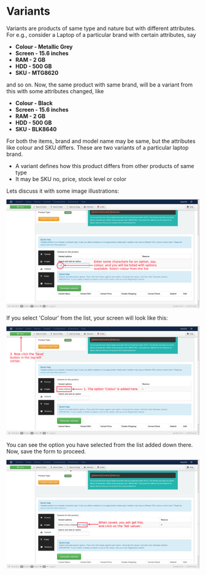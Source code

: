 # Variants

Variants are products of same type and nature but with different attributes. For e.g., consider a Laptop of a particular brand with certain attributes, say
* **Colour - Metallic Grey**
* **Screen - 15.6 inches**
* **RAM    - 2 GB**
* **HDD    - 500 GB**
* **SKU    - MTG8620**

and so on. Now, the same product with same brand, will be a variant from this with some attributes changed, like
* **Colour - Black**
* **Screen - 15.6 inches**
* **RAM    - 2 GB**
* **HDD    - 500 GB**
* **SKU    - BLK8640**

For both the items, brand and model name may be same, but the attributes like colour and SKU differs. These are two variants of a particular laptop brand.

* A variant defines how this product differs from other products of same type
* It may be SKU no, price, stock level or color

Lets discuss it with some image illustrations:

![Variant 1](product_variable_variant_1.png)

If you select 'Colour' from the list, your screen will look like this:

![Variant 2](product_variable_variant_2.png)

You can see the option you have selected from the list added down there. Now, save the form to proceed.


![Variant 3](product_variable_variant_3.png)




